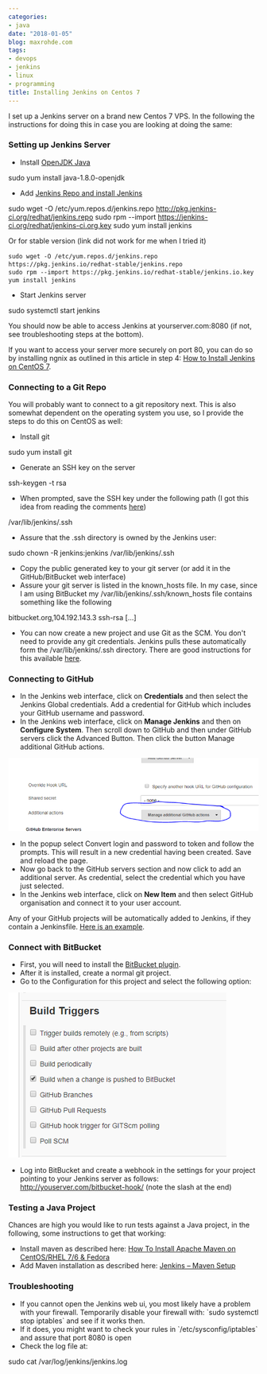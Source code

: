 ```yaml
---
categories:
- java
date: "2018-01-05"
blog: maxrohde.com
tags:
- devops
- jenkins
- linux
- programming
title: Installing Jenkins on Centos 7
---
```


I set up a Jenkins server on a brand new Centos 7 VPS. In the following the instructions for doing this in case you are looking at doing the same:

### Setting up Jenkins Server

- Install [OpenJDK Java](http://openjdk.java.net/install/)

sudo yum install java-1.8.0-openjdk

- Add [Jenkins Repo and install Jenkins](https://wiki.jenkins.io/display/JENKINS/Installing+Jenkins+on+Red+Hat+distributions)

sudo wget -O /etc/yum.repos.d/jenkins.repo http://pkg.jenkins-ci.org/redhat/jenkins.repo
sudo rpm --import https://jenkins-ci.org/redhat/jenkins-ci.org.key
sudo yum install jenkins

Or for stable version (link did not work for me when I tried it)

```
sudo wget -O /etc/yum.repos.d/jenkins.repo https://pkg.jenkins.io/redhat-stable/jenkins.repo
sudo rpm --import https://pkg.jenkins.io/redhat-stable/jenkins.io.key
yum install jenkins
```

- Start Jenkins server

sudo systemctl start jenkins

You should now be able to access Jenkins at yourserver.com:8080 (if not, see troubleshooting steps at the bottom).

If you want to access your server more securely on port 80, you can do so by installing ngnix as outlined in this article in step 4: [How to Install Jenkins on CentOS 7](https://www.vultr.com/docs/how-to-install-jenkins-on-centos-7).

### Connecting to a Git Repo

You will probably want to connect to a git repository next. This is also somewhat dependent on the operating system you use, so I provide the steps to do this on CentOS as well:

- Install git

sudo yum install git

- Generate an SSH key on the server

ssh-keygen -t rsa

- When prompted, save the SSH key under the following path (I got this idea from reading the comments [here](https://mohitgoyal.co/2017/02/27/configuring-ssh-authentication-between-github-and-jenkins/))

/var/lib/jenkins/.ssh

- Assure that the .ssh directory is owned by the Jenkins user:

sudo chown -R jenkins:jenkins /var/lib/jenkins/.ssh

- Copy the public generated key to your git server (or add it in the GitHub/BitBucket web interface)
- Assure your git server is listed in the known_hosts file. In my case, since I am using BitBucket my /var/lib/jenkins/.ssh/known_hosts file contains something like the following

bitbucket.org,104.192.143.3 ssh-rsa \[...\]

- You can now create a new project and use Git as the SCM. You don't need to provide any git credentials. Jenkins pulls these automatically form the /var/lib/jenkins/.ssh directory. There are good instructions for this available [here](https://www.thegeekstuff.com/2016/10/jenkins-git-setup/).

### Connecting to GitHub

- In the Jenkins web interface, click on **Credentials** and then select the Jenkins Global credentials. Add a credential for GitHub which includes your GitHub username and password.
- In the Jenkins web interface, click on **Manage Jenkins** and then on **Configure System**. Then scroll down to GitHub and then under GitHub servers click the Advanced Button. Then click the button Manage additional GitHub actions.

![additional actions](images/additional-actions.png)

- In the popup select Convert login and password to token and follow the prompts. This will result in a new credential having been created. Save and reload the page.
- Now go back to the GitHub servers section and now click to add an additional server. As credential, select the credential which you have just selected.
- In the Jenkins web interface, click on **New Item** and then select GitHub organisation and connect it to your user account.

Any of your GitHub projects will be automatically added to Jenkins, if they contain a Jenkinsfile. [Here is an example](https://github.com/javadelight/delight-metrics-js/blob/master/Jenkinsfile).

### Connect with BitBucket

- First, you will need to install the [BitBucket plugin](https://wiki.jenkins.io/display/JENKINS/BitBucket+Plugin).
- After it is installed, create a normal git project.
- Go to the Configuration for this project and select the following option:

![BitBucket trigger](images/bitbucket-trigger.png)

- Log into BitBucket and create a webhook in the settings for your project pointing to your Jenkins server as follows: http://youserver.com/bitbucket-hook/ (note the slash at the end)

### Testing a Java Project

Chances are high you would like to run tests against a Java project, in the following, some instructions to get that working:

- Install maven as described here: [How To Install Apache Maven on CentOS/RHEL 7/6 & Fedora](https://tecadmin.net/install-apache-maven-on-centos/#)
- Add Maven installation as described here: [Jenkins – Maven Setup](https://www.tutorialspoint.com/jenkins/jenkins_maven_setup.htm)

### Troubleshooting

- If you cannot open the Jenkins web ui, you most likely have a problem with your firewall. Temporarily disable your firewall with: \`sudo systemctl stop iptables\` and see if it works then.
- If it does, you might want to check your rules in \`/etc/sysconfig/iptables\` and assure that port 8080 is open
- Check the log file at:

sudo cat /var/log/jenkins/jenkins.log